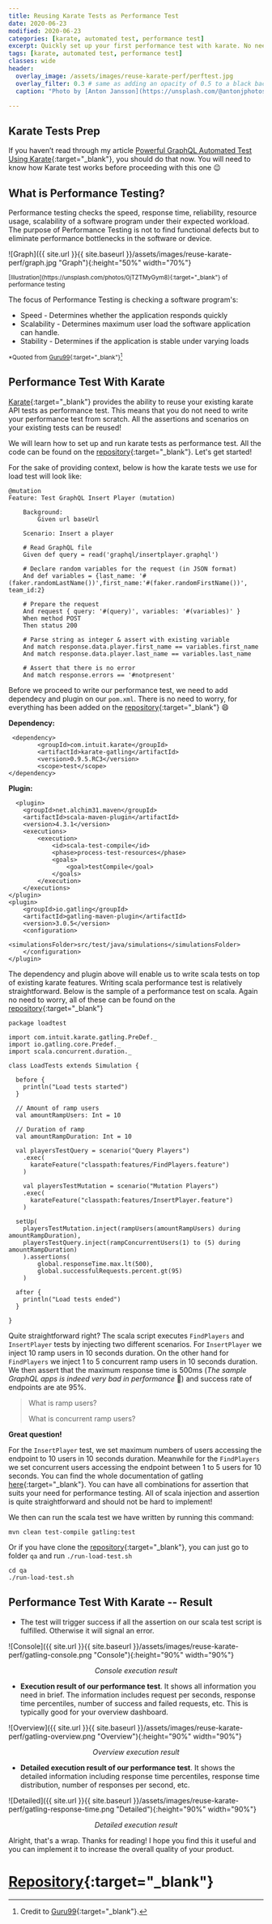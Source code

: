 ```yaml
---
title: Reusing Karate Tests as Performance Test
date: 2020-06-23
modified: 2020-06-23
categories: [karate, automated test, performance test]
excerpt: Quickly set up your first performance test with karate. No need to write your performance test from scratch. Just reuse your existing tests!
tags: [karate, automated test, performance test]
classes: wide
header:
  overlay_image: /assets/images/reuse-karate-perf/perftest.jpg
  overlay_filter: 0.3 # same as adding an opacity of 0.5 to a black background
  caption: "Photo by [Anton Jansson](https://unsplash.com/@antonjphotos) on [Unsplash](https://unsplash.com)"

---
```


## Karate Tests Prep
If you haven’t read through my article [Powerful GraphQL Automated Test Using Karate](https://dnomyar.dev/karate/automated%20test/karate-graphql){:target="_blank"}, you should do that now. You will need to know how Karate test works before proceeding with this one 😉

## What is Performance Testing?

Performance testing checks the speed, response time, reliability, resource usage, scalability of a software program under their expected workload. The purpose of Performance Testing is not to find functional defects but to eliminate performance bottlenecks in the software or device.

![Graph]({{ site.url }}{{ site.baseurl }}/assets/images/reuse-karate-perf/graph.jpg "Graph"){:height="50%" width="70%"}

<sub align="center">
[Illustration](https://unsplash.com/photos/0jTZTMyGym8){:target="_blank"} of performance testing
</sub>

The focus of Performance Testing is checking a software program's:

- Speed - Determines whether the application responds quickly
- Scalability - Determines maximum user load the software application can handle.
- Stability - Determines if the application is stable under varying loads


<sub>*Quoted from [Guru99](https://www.guru99.com/performance-testing.html){:target="_blank"}[^guru99]</sub>

[^guru99]: Credit to [Guru99](https://www.guru99.com/performance-testing.html){:target="_blank"}.

## Performance Test With Karate
[Karate](https://intuit.github.io/karate/){:target="_blank"} provides the ability to reuse your existing karate API tests as performance test. This means that you do not need to write your performance test from scratch. All the assertions and scenarios on your existing tests can be reused!

We will learn how to set up and run karate tests as performance test. All the code can be found on the [repository](https://github.com/dnomyar90/football-karate-demo-graphql/tree/master/qa){:target="_blank"}. Let's get started!


For the sake of providing context, below is how the karate tests we use for load test will look like:

```
@mutation
Feature: Test GraphQL Insert Player (mutation)

    Background:
        Given url baseUrl

    Scenario: Insert a player

    # Read GraphQL file
    Given def query = read('graphql/insertplayer.graphql')

    # Declare random variables for the request (in JSON format)
    And def variables = {last_name: '#(faker.randomLastName())',first_name:'#(faker.randomFirstName())', team_id:2}

    # Prepare the request
    And request { query: '#(query)', variables: '#(variables)' }
    When method POST
    Then status 200

    # Parse string as integer & assert with existing variable
    And match response.data.player.first_name == variables.first_name
    And match response.data.player.last_name == variables.last_name

    # Assert that there is no error
    And match response.errors == '#notpresent'
```

Before we proceed to write our performance test, we need to add dependecy and plugin on our `pom.xml`. There is no need to worry, for everything has been added on the [repository](https://github.com/dnomyar90/football-karate-demo-graphql/blob/master/qa/pom.xml){:target="_blank"} 😄

**Dependency:**
```
 <dependency>
        <groupId>com.intuit.karate</groupId>
        <artifactId>karate-gatling</artifactId>
        <version>0.9.5.RC3</version>
        <scope>test</scope>
</dependency>
```

**Plugin:**
```
  <plugin>
	<groupId>net.alchim31.maven</groupId>
	<artifactId>scala-maven-plugin</artifactId>
	<version>4.3.1</version>
	<executions>
		<execution>
			<id>scala-test-compile</id>
			<phase>process-test-resources</phase>
			<goals>
				<goal>testCompile</goal>
			</goals>
		</execution>
	</executions>
</plugin>
<plugin>
	<groupId>io.gatling</groupId>
	<artifactId>gatling-maven-plugin</artifactId>
	<version>3.0.5</version>
	<configuration>
		<simulationsFolder>src/test/java/simulations</simulationsFolder>
	</configuration>
</plugin>
```

The dependency and plugin above will enable us to write scala tests on top of existing karate features. Writing scala performance test is relatively straightforward. Below is the sample of a performance test on scala. Again no need to worry, all of these can be found on the [repository](https://github.com/dnomyar90/football-karate-demo-graphql/tree/master/qa){:target="_blank"}

```
package loadtest

import com.intuit.karate.gatling.PreDef._
import io.gatling.core.Predef._
import scala.concurrent.duration._

class LoadTests extends Simulation {

  before {
    println("Load tests started")
  }
  
  // Amount of ramp users
  val amountRampUsers: Int = 10

  // Duration of ramp
  val amountRampDuration: Int = 10

  val playersTestQuery = scenario("Query Players")
    .exec(
      karateFeature("classpath:features/FindPlayers.feature")
    )

    val playersTestMutation = scenario("Mutation Players")
    .exec(
      karateFeature("classpath:features/InsertPlayer.feature")
    )

  setUp(
    playersTestMutation.inject(rampUsers(amountRampUsers) during amountRampDuration),
    playersTestQuery.inject(rampConcurrentUsers(1) to (5) during amountRampDuration)
    ).assertions(
        global.responseTime.max.lt(500),
        global.successfulRequests.percent.gt(95)
    )

  after {
    println("Load tests ended")
  }

} 
```

Quite straightforward right? The scala script executes `FindPlayers` and `InsertPlayer` tests by injecting two different scenarios. For `InsertPlayer` we inject 10 ramp users in 10 seconds duration. On the other hand for `FindPlayers` we inject 1 to 5 concurrent ramp users in 10 seconds duration. We then assert that the maximum response time is 500ms (_The sample GraphQL apps is indeed very bad in performance_ 🤣) and success rate of endpoints are ate 95%.

> What is ramp users?
>
> What is concurrent ramp users?

**Great question!**

For the `InsertPlayer` test, we set maximum numbers of users accessing the endpoint to 10 users in 10 seconds duration. Meanwhile for the `FindPlayers` we set concurrent users accessing the endpoint between 1 to 5 users for 10 seconds. You can find the whole documentation of gatling [here](https://gatling.io/docs/current/general/simulation_setup){:target="_blank"}. You can have all combinations for assertion that suits your need for performance testing. All of scala injection and assertion is quite straightforward and should not be hard to implement!

We then can run the scala test we have written by running this command:

```
mvn clean test-compile gatling:test
```

Or if you have clone the [repository](https://github.com/dnomyar90/football-karate-demo-graphql/){:target="_blank"}, you can just go to folder `qa` and run `./run-load-test.sh`

```
cd qa
./run-load-test.sh
```


## Performance Test With Karate -- Result

- The test will trigger success if all the assertion on our scala test script is fulfilled. Otherwise it will signal an error.

![Console]({{ site.url }}{{ site.baseurl }}/assets/images/reuse-karate-perf/gatling-console.png "Console"){:height="90%" width="90%"}
<p align="center">
<i>Console execution result</i>
</p>

- **Execution result of our performance test**. It shows all information you need in brief. The information includes request per seconds, response time percentiles, number of success and failed requests, etc. This is typically good for your overview dashboard.

![Overview]({{ site.url }}{{ site.baseurl }}/assets/images/reuse-karate-perf/gatling-overview.png "Overview"){:height="90%" width="90%"}
<p align="center">
<i>Overview execution result</i>
</p>


- **Detailed execution result of our performance test**. It shows the detailed information including response time percentiles, response time distribution, number of responses per second, etc.

![Detailed]({{ site.url }}{{ site.baseurl }}/assets/images/reuse-karate-perf/gatling-response-time.png "Detailed"){:height="90%" width="90%"}
<p align="center">
<i>Detailed execution result</i>
</p>

Alright, that's a wrap. Thanks for reading! I hope you find this it useful and you can implement it to increase the overall quality of your product.



# [Repository](https://dnomyar.dev/karate/automated%20test/karate-graphql){:target="_blank"}